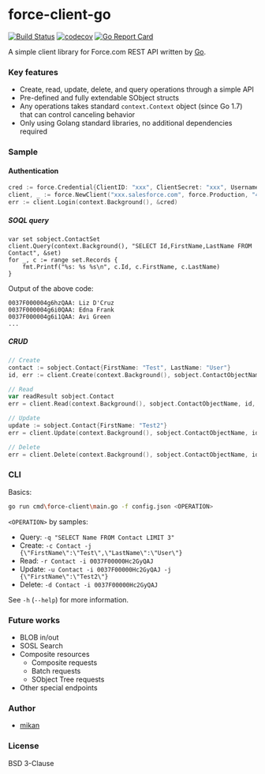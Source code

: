 force-client-go
===============

[![Build Status](https://travis-ci.org/mikan/force-client-go.svg?branch=master)](https://travis-ci.org/mikan/force-client-go)
[![codecov](https://codecov.io/gh/mikan/force-client-go/branch/master/graph/badge.svg)](https://codecov.io/gh/mikan/force-client-go)
[![Go Report Card](https://goreportcard.com/badge/github.com/mikan/force-client-go)](https://goreportcard.com/report/github.com/mikan/force-client-go)

A simple client library for Force.com REST API written by [Go](https://golang.org/).

### Key features

- Create, read, update, delete, and query operations through a simple API
- Pre-defined and fully extendable SObject structs
- Any operations takes standard `context.Context` object (since Go 1.7) that can control canceling behavior
- Only using Golang standard libraries, no additional dependencies required 

### Sample

#### Authentication

```go
cred := force.Credential{ClientID: "xxx", ClientSecret: "xxx", Username: "xxx", Password: "xxx", APIToken: "xxx"}
client, _ := force.NewClient("xxx.salesforce.com", force.Production, "41.0", nil)
err := client.Login(context.Background(), &cred)
```

##### SOQL query

```
var set sobject.ContactSet
client.Query(context.Background(), "SELECT Id,FirstName,LastName FROM Contact", &set)
for _, c := range set.Records {
    fmt.Printf("%s: %s %s\n", c.Id, c.FirstName, c.LastName)
}
```

Output of the above code:

```
0037F000004g6hzQAA: Liz D'Cruz
0037F000004g6i0QAA: Edna Frank
0037F000004g6i1QAA: Avi Green
...
```

##### CRUD

```go
// Create
contact := sobject.Contact{FirstName: "Test", LastName: "User"}
id, err := client.Create(context.Background(), sobject.ContactObjectName, &contact)

// Read
var readResult sobject.Contact
err = client.Read(context.Background(), sobject.ContactObjectName, id, &readResult)

// Update
update := sobject.Contact{FirstName: "Test2"}
err = client.Update(context.Background(), sobject.ContactObjectName, id, &update)

// Delete
err = client.Delete(context.Background(), sobject.ContactObjectName, id)
```

### CLI

Basics:

```bash
go run cmd\force-client\main.go -f config.json <OPERATION>
```

`<OPERATION>` by samples:

- Query: `-q "SELECT Name FROM Contact LIMIT 3"`
- Create: `-c Contact -j {\"FirstName\":\"Test\",\"LastName\":\"User\"}`
- Read: `-r Contact -i 0037F00000Hc2GyQAJ`
- Update: `-u Contact -i 0037F00000Hc2GyQAJ -j {\"FirstName\":\"Test2\"}`
- Delete: `-d Contact -i 0037F00000Hc2GyQAJ`

See `-h` (`--help`) for more information.

### Future works

- BLOB in/out
- SOSL Search
- Composite resources
  - Composite requests
  - Batch requests
  - SObject Tree requests
- Other special endpoints

### Author

- [mikan](https://github.com/mikan)

### License

BSD 3-Clause
